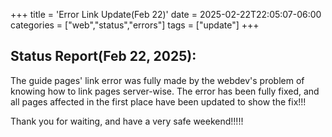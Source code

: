 +++
title = 'Error Link Update(Feb 22)'
date = 2025-02-22T22:05:07-06:00
categories = ["web","status","errors"]
tags = ["update"]
+++

## Status Report(Feb 22, 2025):

The guide pages' link error was fully made by the webdev's problem of knowing
how to link pages server-wise. The error has been fully fixed, and all pages
affected in the first place have been updated to show the fix!!!

Thank you for waiting, and have a very safe weekend!!!!!